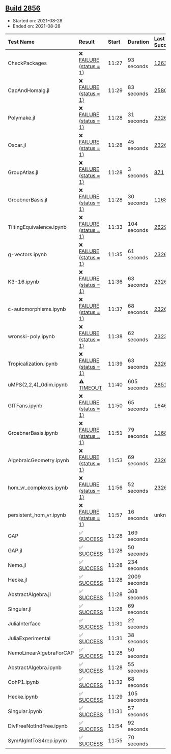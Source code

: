 ## [Build 2856](https://oscarci.mathematik.uni-kl.de/job/oscar-stable/2856/)

* Started on: 2021-08-28
* Ended on: 2021-08-28

| Test Name    | Result | Start | Duration | Last Success | First Failure |
|:-------------|:-------|:------|:---------|:-------------|:--------------|
| CheckPackages | ❌ [FAILURE (status = 1)](https://oscarci.mathematik.uni-kl.de/job/oscar-stable/2856/artifact/logs/build-2856/CheckPackages.log) | 11:27 | 93 seconds | [1263](https://oscarci.mathematik.uni-kl.de/job/oscar-stable/1263/) | [1264](https://oscarci.mathematik.uni-kl.de/job/oscar-stable/1264/) |
| CapAndHomalg.jl | ❌ [FAILURE (status = 1)](https://oscarci.mathematik.uni-kl.de/job/oscar-stable/2856/artifact/logs/build-2856/CapAndHomalg.jl.log) | 11:29 | 83 seconds | [2580](https://oscarci.mathematik.uni-kl.de/job/oscar-stable/2580/) | [2581](https://oscarci.mathematik.uni-kl.de/job/oscar-stable/2581/) |
| Polymake.jl | ❌ [FAILURE (status = 1)](https://oscarci.mathematik.uni-kl.de/job/oscar-stable/2856/artifact/logs/build-2856/Polymake.jl.log) | 11:28 | 31 seconds | [2326](https://oscarci.mathematik.uni-kl.de/job/oscar-stable/2326/) | [2327](https://oscarci.mathematik.uni-kl.de/job/oscar-stable/2327/) |
| Oscar.jl | ❌ [FAILURE (status = 1)](https://oscarci.mathematik.uni-kl.de/job/oscar-stable/2856/artifact/logs/build-2856/Oscar.jl.log) | 11:28 | 45 seconds | [2326](https://oscarci.mathematik.uni-kl.de/job/oscar-stable/2326/) | [2327](https://oscarci.mathematik.uni-kl.de/job/oscar-stable/2327/) |
| GroupAtlas.jl | ❌ [FAILURE (status = 1)](https://oscarci.mathematik.uni-kl.de/job/oscar-stable/2856/artifact/logs/build-2856/GroupAtlas.jl.log) | 11:28 | 3 seconds | [871](https://oscarci.mathematik.uni-kl.de/job/oscar-stable/871/) | [872](https://oscarci.mathematik.uni-kl.de/job/oscar-stable/872/) |
| GroebnerBasis.jl | ❌ [FAILURE (status = 1)](https://oscarci.mathematik.uni-kl.de/job/oscar-stable/2856/artifact/logs/build-2856/GroebnerBasis.jl.log) | 11:28 | 30 seconds | [1168](https://oscarci.mathematik.uni-kl.de/job/oscar-stable/1168/) | [1169](https://oscarci.mathematik.uni-kl.de/job/oscar-stable/1169/) |
| TiltingEquivalence.ipynb | ❌ [FAILURE (status = 1)](https://oscarci.mathematik.uni-kl.de/job/oscar-stable/2856/artifact/logs/build-2856/TiltingEquivalence.ipynb.log) | 11:33 | 104 seconds | [2629](https://oscarci.mathematik.uni-kl.de/job/oscar-stable/2629/) | [2630](https://oscarci.mathematik.uni-kl.de/job/oscar-stable/2630/) |
| g-vectors.ipynb | ❌ [FAILURE (status = 1)](https://oscarci.mathematik.uni-kl.de/job/oscar-stable/2856/artifact/logs/build-2856/g-vectors.ipynb.log) | 11:35 | 61 seconds | [2326](https://oscarci.mathematik.uni-kl.de/job/oscar-stable/2326/) | [2327](https://oscarci.mathematik.uni-kl.de/job/oscar-stable/2327/) |
| K3-16.ipynb | ❌ [FAILURE (status = 1)](https://oscarci.mathematik.uni-kl.de/job/oscar-stable/2856/artifact/logs/build-2856/K3-16.ipynb.log) | 11:36 | 63 seconds | [2326](https://oscarci.mathematik.uni-kl.de/job/oscar-stable/2326/) | [2327](https://oscarci.mathematik.uni-kl.de/job/oscar-stable/2327/) |
| c-automorphisms.ipynb | ❌ [FAILURE (status = 1)](https://oscarci.mathematik.uni-kl.de/job/oscar-stable/2856/artifact/logs/build-2856/c-automorphisms.ipynb.log) | 11:37 | 68 seconds | [2326](https://oscarci.mathematik.uni-kl.de/job/oscar-stable/2326/) | [2327](https://oscarci.mathematik.uni-kl.de/job/oscar-stable/2327/) |
| wronski-poly.ipynb | ❌ [FAILURE (status = 1)](https://oscarci.mathematik.uni-kl.de/job/oscar-stable/2856/artifact/logs/build-2856/wronski-poly.ipynb.log) | 11:38 | 62 seconds | [2323](https://oscarci.mathematik.uni-kl.de/job/oscar-stable/2323/) | [2324](https://oscarci.mathematik.uni-kl.de/job/oscar-stable/2324/) |
| Tropicalization.ipynb | ❌ [FAILURE (status = 1)](https://oscarci.mathematik.uni-kl.de/job/oscar-stable/2856/artifact/logs/build-2856/Tropicalization.ipynb.log) | 11:39 | 63 seconds | [2326](https://oscarci.mathematik.uni-kl.de/job/oscar-stable/2326/) | [2327](https://oscarci.mathematik.uni-kl.de/job/oscar-stable/2327/) |
| uMPS(2,2,4)_0dim.ipynb | ⚠ [TIMEOUT](https://oscarci.mathematik.uni-kl.de/job/oscar-stable/2856/artifact/logs/build-2856/uMPS-2-2-4-_0dim.ipynb.log) | 11:40 | 605 seconds | [2851](https://oscarci.mathematik.uni-kl.de/job/oscar-stable/2851/) | [2852](https://oscarci.mathematik.uni-kl.de/job/oscar-stable/2852/) |
| GITFans.ipynb | ❌ [FAILURE (status = 1)](https://oscarci.mathematik.uni-kl.de/job/oscar-stable/2856/artifact/logs/build-2856/GITFans.ipynb.log) | 11:50 | 65 seconds | [1646](https://oscarci.mathematik.uni-kl.de/job/oscar-stable/1646/) | [1647](https://oscarci.mathematik.uni-kl.de/job/oscar-stable/1647/) |
| GroebnerBasis.ipynb | ❌ [FAILURE (status = 1)](https://oscarci.mathematik.uni-kl.de/job/oscar-stable/2856/artifact/logs/build-2856/GroebnerBasis.ipynb.log) | 11:51 | 79 seconds | [1168](https://oscarci.mathematik.uni-kl.de/job/oscar-stable/1168/) | [1169](https://oscarci.mathematik.uni-kl.de/job/oscar-stable/1169/) |
| AlgebraicGeometry.ipynb | ❌ [FAILURE (status = 1)](https://oscarci.mathematik.uni-kl.de/job/oscar-stable/2856/artifact/logs/build-2856/AlgebraicGeometry.ipynb.log) | 11:53 | 69 seconds | [2326](https://oscarci.mathematik.uni-kl.de/job/oscar-stable/2326/) | [2327](https://oscarci.mathematik.uni-kl.de/job/oscar-stable/2327/) |
| hom_vr_complexes.ipynb | ❌ [FAILURE (status = 1)](https://oscarci.mathematik.uni-kl.de/job/oscar-stable/2856/artifact/logs/build-2856/hom_vr_complexes.ipynb.log) | 11:56 | 52 seconds | [2326](https://oscarci.mathematik.uni-kl.de/job/oscar-stable/2326/) | [2327](https://oscarci.mathematik.uni-kl.de/job/oscar-stable/2327/) |
| persistent_hom_vr.ipynb | ❌ [FAILURE (status = 1)](https://oscarci.mathematik.uni-kl.de/job/oscar-stable/2856/artifact/logs/build-2856/persistent_hom_vr.ipynb.log) | 11:57 | 16 seconds | unknown | unknown |
| GAP | ✅ [SUCCESS](https://oscarci.mathematik.uni-kl.de/job/oscar-stable/2856/artifact/logs/build-2856/GAP.log) | 11:28 | 169 seconds |  |  |
| GAP.jl | ✅ [SUCCESS](https://oscarci.mathematik.uni-kl.de/job/oscar-stable/2856/artifact/logs/build-2856/GAP.jl.log) | 11:28 | 50 seconds |  |  |
| Nemo.jl | ✅ [SUCCESS](https://oscarci.mathematik.uni-kl.de/job/oscar-stable/2856/artifact/logs/build-2856/Nemo.jl.log) | 11:28 | 234 seconds |  |  |
| Hecke.jl | ✅ [SUCCESS](https://oscarci.mathematik.uni-kl.de/job/oscar-stable/2856/artifact/logs/build-2856/Hecke.jl.log) | 11:28 | 2009 seconds |  |  |
| AbstractAlgebra.jl | ✅ [SUCCESS](https://oscarci.mathematik.uni-kl.de/job/oscar-stable/2856/artifact/logs/build-2856/AbstractAlgebra.jl.log) | 11:28 | 388 seconds |  |  |
| Singular.jl | ✅ [SUCCESS](https://oscarci.mathematik.uni-kl.de/job/oscar-stable/2856/artifact/logs/build-2856/Singular.jl.log) | 11:28 | 69 seconds |  |  |
| JuliaInterface | ✅ [SUCCESS](https://oscarci.mathematik.uni-kl.de/job/oscar-stable/2856/artifact/logs/build-2856/JuliaInterface.log) | 11:31 | 22 seconds |  |  |
| JuliaExperimental | ✅ [SUCCESS](https://oscarci.mathematik.uni-kl.de/job/oscar-stable/2856/artifact/logs/build-2856/JuliaExperimental.log) | 11:31 | 38 seconds |  |  |
| NemoLinearAlgebraForCAP | ✅ [SUCCESS](https://oscarci.mathematik.uni-kl.de/job/oscar-stable/2856/artifact/logs/build-2856/NemoLinearAlgebraForCAP.log) | 11:28 | 50 seconds |  |  |
| AbstractAlgebra.ipynb | ✅ [SUCCESS](https://oscarci.mathematik.uni-kl.de/job/oscar-stable/2856/artifact/logs/build-2856/AbstractAlgebra.ipynb.log) | 11:28 | 55 seconds |  |  |
| CohP1.ipynb | ✅ [SUCCESS](https://oscarci.mathematik.uni-kl.de/job/oscar-stable/2856/artifact/logs/build-2856/CohP1.ipynb.log) | 11:32 | 68 seconds |  |  |
| Hecke.ipynb | ✅ [SUCCESS](https://oscarci.mathematik.uni-kl.de/job/oscar-stable/2856/artifact/logs/build-2856/Hecke.ipynb.log) | 11:29 | 105 seconds |  |  |
| Singular.ipynb | ✅ [SUCCESS](https://oscarci.mathematik.uni-kl.de/job/oscar-stable/2856/artifact/logs/build-2856/Singular.ipynb.log) | 11:31 | 57 seconds |  |  |
| DivFreeNotIndFree.ipynb | ✅ [SUCCESS](https://oscarci.mathematik.uni-kl.de/job/oscar-stable/2856/artifact/logs/build-2856/DivFreeNotIndFree.ipynb.log) | 11:54 | 92 seconds |  |  |
| SymAlgIntToS4rep.ipynb | ✅ [SUCCESS](https://oscarci.mathematik.uni-kl.de/job/oscar-stable/2856/artifact/logs/build-2856/SymAlgIntToS4rep.ipynb.log) | 11:55 | 70 seconds |  |  |

